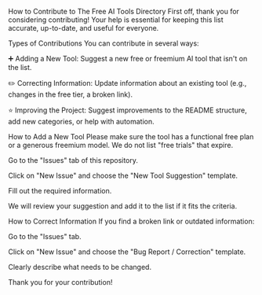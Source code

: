 How to Contribute to The Free AI Tools Directory
First off, thank you for considering contributing! Your help is essential for keeping this list accurate, up-to-date, and useful for everyone.

Types of Contributions
You can contribute in several ways:

➕ Adding a New Tool: Suggest a new free or freemium AI tool that isn't on the list.

✏️ Correcting Information: Update information about an existing tool (e.g., changes in the free tier, a broken link).

⭐ Improving the Project: Suggest improvements to the README structure, add new categories, or help with automation.

How to Add a New Tool
Please make sure the tool has a functional free plan or a generous freemium model. We do not list "free trials" that expire.

Go to the "Issues" tab of this repository.

Click on "New Issue" and choose the "New Tool Suggestion" template.

Fill out the required information.

We will review your suggestion and add it to the list if it fits the criteria.

How to Correct Information
If you find a broken link or outdated information:

Go to the "Issues" tab.

Click on "New Issue" and choose the "Bug Report / Correction" template.

Clearly describe what needs to be changed.

Thank you for your contribution!
